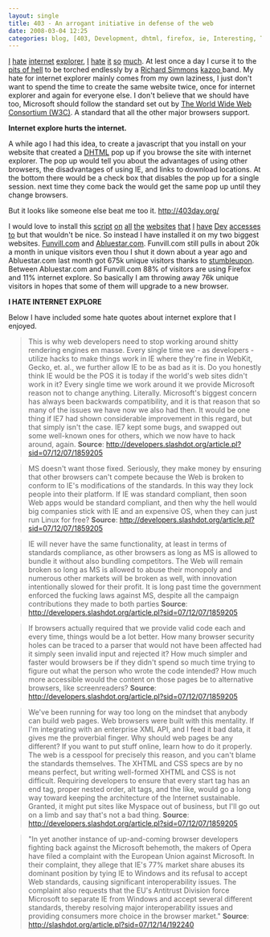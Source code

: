 ```yaml
---
layout: single
title: 403 - An arrogant initiative in defense of the web
date: 2008-03-04 12:25
categories: blog, [403, Development, dhtml, firefox, ie, Interesting, Tips and Tricks, Web development]
---
```

<a href="http://www.webdesignerwall.com/general/trash-all-ie-hacks/">I</a> <a href="http://urbansemiotic.com/2006/01/13/why-i-hate-internet-explorer/">hate</a> <a href="http://ie.jemjabella.com/">internet</a> <a href="http://www.456bereastreet.com/archive/200605/microsoft_and_internet_explorer_vs_web_standards/">explorer</a>, <a href="http://www.negative99.com/archive/220">I</a> <a href="http://www.positioniseverything.net/explorer.html">hate</a> <a href="http://www.communitymx.com/content/article.cfm?page=2&amp;cid=C37E0">it</a> <a href="http://www.free-bees.co.uk/articles/ihateie/">so</a> <a href="http://blogs.msdn.com/cwilso/archive/2006/05/11/595536.aspx">much</a>. At lest once a day I curse it to the <a href="http://en.wikipedia.org/wiki/Tartarus">pits of hell</a> to be torched endlessly by a <a href="http://en.wikipedia.org/wiki/Richard_Simmons">Richard Simmons</a> <a href="http://en.wikipedia.org/wiki/Kazoo">kazoo </a>band. My hate for internet explorer mainly comes from my own laziness, I just don't want to spend the time to create the same website twice, once for internet explorer and again for everyone else. I don't believe that we should have too, Microsoft should follow the standard set out by <a href="http://www.w3.org/">The World Wide Web Consortium (W3C)</a>. A standard that all the other major browsers support.

<strong>Internet explore hurts the internet. </strong>

A while ago I had this idea, to create a javascript that you install on your website that created a <a href="http://en.wikipedia.org/wiki/Dynamic_HTML">DHTML</a> pop up if you browse the site with internet explorer. The pop up would tell you about the advantages of using other browsers, the disadvantages of using IE, and links to download locations. At the bottom there would be a check box that disables the pop up for a single session. next time they come back the would get the same pop up until they change browsers.

But it looks like someone else beat me too it. <a href="http://403day.org/">http://403day.org/</a>

I would love to install this <a href="http://www.jaydensmethurst.com/">script</a> <a href="http://www.kevingsanders.com/">on</a> <a href="http://www.chipkin.com">all</a> <a href="http://www.camilladerrico.com/">the</a> <a href="http://www.criticaloddness.com/">websites</a> <a href="http://www.ill-esha.com">that</a> <a href="http://www.everydayfiction.com/">I</a> <a href="http://rulingatlife.com/">have</a> <a href="http://www.axxiumpaintball.com">Dev</a> <a href="http://www.alephersatz.com">accesses</a> <a href="http://www.istolethebaby.com">to</a> but that wouldn't be nice. So instead I have installed it on my two biggest websites. <a href="http://www.funvill.com">Funvill.com</a> and <a href="http://www.abluestar.com/">Abluestar.com</a>. Funvill.com still pulls in about 20k a month in unique visitors even thou I shut it down about a year ago and Abluestar.com last month got 675k unique visitors thanks to <a href="http://www.stumbleupon.com/">stumbleupon</a>. Between Abluestar.com and Funvill.com 88% of visitors are using Firefox and 11% internet explore. So basically I am throwing away 76k unique visitors in hopes that some of them will upgrade to a new browser.

<strong>I HATE INTERNET EXPLORE</strong>

Below I have included some hate quotes about internet explore that I enjoyed.
<blockquote>This is why web developers need to stop working around shitty rendering engines en masse. Every single time we - as developers - utilize hacks to make things work in IE where they're fine in WebKit, Gecko, et. al., we further allow IE to be as bad as it is. Do you honestly think IE would be the POS it is today if the world's web sites didn't work in it? Every single time we work around it we provide Microsoft reason not to change anything. Literally. Microsoft's biggest concern has always been backwards compatibility, and it is that reason that so many of the issues we have now we also had then. It would be one thing if IE7 had shown considerable improvement in this regard, but that simply isn't the case. IE7 kept some bugs, and swapped out some well-known ones for others, which we now have to hack around, again.
<strong>Source</strong>: <a href="http://developers.slashdot.org/article.pl?sid=07/12/07/1859205">http://developers.slashdot.org/article.pl?sid=07/12/07/1859205</a></blockquote>
<blockquote>MS doesn't want those fixed. Seriously, they make money by ensuring that other browsers can't compete because the Web is broken to conform to IE's modifications of the standards. In this way they lock people into their platform. If IE was standard compliant, then soon Web apps would be standard compliant, and then why the hell would big companies stick with IE and an expensive OS, when they can just run Linux for free?
<strong>Source</strong>: <a href="http://developers.slashdot.org/article.pl?sid=07/12/07/1859205">http://developers.slashdot.org/article.pl?sid=07/12/07/1859205</a></blockquote>
<blockquote>IE will never have the same functionality, at least in terms of standards compliance, as other browsers as long as MS is allowed to bundle it without also bundling competitors. The Web will remain broken so long as MS is allowed to abuse their monopoly and numerous other markets will be broken as well, with innovation intentionally slowed for their profit. It is long past time the government enforced the fucking laws against MS, despite all the campaign contributions they made to both parties
<strong>Source</strong>: <a href="http://developers.slashdot.org/article.pl?sid=07/12/07/1859205">http://developers.slashdot.org/article.pl?sid=07/12/07/1859205</a></blockquote>
<blockquote>If browsers actually required that we provide valid code each and every time, things would be a lot better. How many browser security holes can be traced to a parser that would not have been affected had it simply seen invalid input and rejected it? How much simpler and faster would browsers be if they didn't spend so much time trying to figure out what the person who wrote the code intended? How much more accessible would the content on those pages be to alternative browsers, like screenreaders?
<strong>Source</strong>: <a href="http://developers.slashdot.org/article.pl?sid=07/12/07/1859205">http://developers.slashdot.org/article.pl?sid=07/12/07/1859205</a></blockquote>
<blockquote>We've been running for way too long on the mindset that anybody can build web pages. Web browsers were built with this mentality. If I'm integrating with an enterprise XML API, and I feed it bad data, it gives me the proverbial finger. Why should web pages be any different? If you want to put stuff online, learn how to do it properly. The web is a cesspool for precisely this reason, and you can't blame the standards themselves. The XHTML and CSS specs are by no means perfect, but writing well-formed XHTML and CSS is not difficult. Requiring developers to ensure that every start tag has an end tag, proper nested order, alt tags, and the like, would go a long way toward keeping the architecture of the Internet sustainable. Granted, it might put sites like Myspace out of business, but I'll go out on a limb and say that's not a bad thing.
<strong>Source</strong>: <a href="http://developers.slashdot.org/article.pl?sid=07/12/07/1859205">http://developers.slashdot.org/article.pl?sid=07/12/07/1859205</a></blockquote>
<blockquote>"In yet another instance of up-and-coming browser developers fighting back against the Microsoft behemoth, the makers of Opera have filed a complaint with the European Union against Microsoft. In their complaint, they allege that IE's 77% market share abuses its dominant position by tying IE to Windows and its refusal to accept Web standards, causing significant interoperability issues. The complaint also requests that the EU's Antitrust Division force Microsoft to separate IE from Windows and accept several different standards, thereby resolving major interoperability issues and providing consumers more choice in the browser market."
<strong>Source</strong>: <a href="http://slashdot.org/article.pl?sid=07/12/14/192240">http://slashdot.org/article.pl?sid=07/12/14/192240</a></blockquote>
